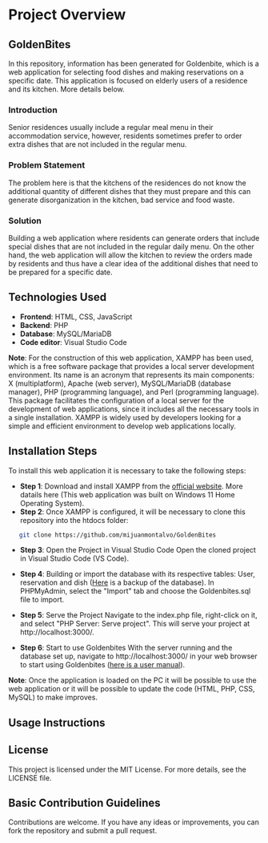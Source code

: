 
# Project Overview

## GoldenBites

In this repository, information has been generated for Goldenbite, which is a web application for selecting food dishes and making reservations on a specific date. This application is focused on elderly users of a residence and its kitchen. More details below.

### Introduction

Senior residences usually include a regular meal menu in their accommodation service, however, residents sometimes prefer to order extra dishes that are not included in the regular menu.


### Problem Statement

The problem here is that the kitchens of the residences do not know the additional quantity of different dishes that they must prepare and this can generate disorganization in the kitchen, bad service and food waste.


### Solution

Building a web application where residents can generate orders that include special dishes that are not included in the regular daily menu. On the other hand, the web application will allow the kitchen to review the orders made by residents and thus have a clear idea of ​​the additional dishes that need to be prepared for a specific date.

## Technologies Used

- **Frontend**: HTML, CSS, JavaScript
- **Backend**: PHP
- **Database**: MySQL/MariaDB
- **Code editor**: Visual Studio Code

**Note**: For the construction of this web application, XAMPP has been used, which is a free software package that provides a local server development environment. Its name is an acronym that represents its main components: X (multiplatform), Apache (web server), MySQL/MariaDB (database manager), PHP (programming language), and Perl (programming language). This package facilitates the configuration of a local server for the development of web applications, since it includes all the necessary tools in a single installation. XAMPP is widely used by developers looking for a simple and efficient environment to develop web applications locally.


## Installation Steps

To install this web application it is necessary to take the following steps:

- **Step 1**: Download and install XAMPP from the [official website](https://www.apachefriends.org/). More datails here (This web application was built on Windows 11 Home Operating System).
- **Step 2**: Once XAMPP is configured, it will be necessary to clone this repository into the htdocs folder:
```bash
   git clone https://github.com/mijuanmontalvo/GoldenBites
```   
- **Step 3**: Open the Project in Visual Studio Code
Open the cloned project in Visual Studio Code (VS Code).

- **Step 4**: Building or import the database with its respective tables: User, reservation and dish ([Here](/database) is a backup of the database). In PHPMyAdmin, select the "Import" tab and choose the Goldenbites.sql file to import.

- **Step 5**: Serve the Project
Navigate to the index.php file, right-click on it, and select "PHP Server: Serve project". This will serve your project at http://localhost:3000/.

- **Step 6**: Start to use Goldenbites
With the server running and the database set up, navigate to http://localhost:3000/ in your web browser to start using Goldenbites ([here is a user manual](/usermanual)).

**Note**: Once the application is loaded on the PC it will be possible to use the web application or it will be possible to update the code (HTML, PHP, CSS, MySQL) to make improves.

## Usage Instructions


## License

This project is licensed under the MIT License. For more details, see the LICENSE file.

## Basic Contribution Guidelines

Contributions are welcome. If you have any ideas or improvements, you can fork the repository and submit a pull request.
